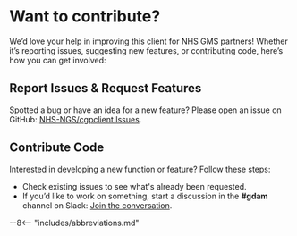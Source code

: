 # Want to contribute?

We’d love your help in improving this client for NHS GMS partners! Whether it’s reporting issues, suggesting new features, or contributing code, here’s how you can get involved:

## Report Issues & Request Features  
Spotted a bug or have an idea for a new feature? Please open an issue on GitHub: [NHS-NGS/cgpclient Issues](https://github.com/NHS-NGS/cgpclient/issues). 

## Contribute Code  
Interested in developing a new function or feature? Follow these steps:

* Check existing issues to see what's already been requested.  
* If you’d like to work on something, start a discussion in the **#gdam** channel on Slack: [Join the conversation](https://binfx.slack.com/messages).  

--8<-- "includes/abbreviations.md"